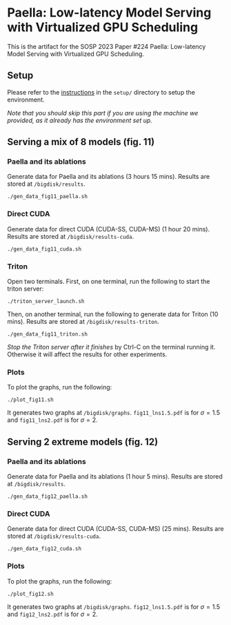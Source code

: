 # Paella: Low-latency Model Serving with Virtualized GPU Scheduling

This is the artifact for the SOSP 2023 Paper #224 Paella: Low-latency Model Serving with Virtualized GPU Scheduling.

## Setup

Please refer to the [instructions](setup/README.md) in the `setup/` directory to setup the environment.

*Note that you should skip this part if you are using the machine we provided, as it already has the environment set up.*

## Serving a mix of 8 models (fig. 11)

### Paella and its ablations

Generate data for Paella and its ablations (3 hours 15 mins). Results are stored at `/bigdisk/results`.

```
./gen_data_fig11_paella.sh
```

### Direct CUDA

Generate data for direct CUDA (CUDA-SS, CUDA-MS) (1 hour 20 mins). Results are stored at `/bigdisk/results-cuda`.

```
./gen_data_fig11_cuda.sh
```

### Triton

Open two terminals. First, on one terminal, run the following to start the triton server:

```
./triton_server_launch.sh
```

Then, on another terminal, run the following to generate data for Triton (10 mins). Results are stored at `/bigdisk/results-triton`.

```
./gen_data_fig11_triton.sh
```

*Stop the Triton server after it finishes* by Ctrl-C on the terminal running it. Otherwise it will affect the results for other experiments.

### Plots

To plot the graphs, run the following:

```
./plot_fig11.sh
```

It generates two graphs at `/bigdisk/graphs`. `fig11_lns1.5.pdf` is for $\sigma=1.5$ and `fig11_lns2.pdf` is for $\sigma=2$.

## Serving 2 extreme models (fig. 12)

### Paella and its ablations

Generate data for Paella and its ablations (1 hour 5 mins). Results are stored at `/bigdisk/results`.

```
./gen_data_fig12_paella.sh
```

### Direct CUDA

Generate data for direct CUDA (CUDA-SS, CUDA-MS) (25 mins). Results are stored at `/bigdisk/results-cuda`.

```
./gen_data_fig12_cuda.sh
```

### Plots

To plot the graphs, run the following:

```
./plot_fig12.sh
```

It generates two graphs at `/bigdisk/graphs`. `fig12_lns1.5.pdf` is for $\sigma=1.5$ and `fig12_lns2.pdf` is for $\sigma=2$.

